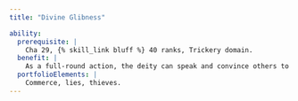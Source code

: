 ```yaml
---
title: "Divine Glibness"

ability:
  prerequisite: |
    Cha 29, {% skill_link bluff %} 40 ranks, Trickery domain.
  benefit: |
    As a full-round action, the deity can speak and convince others to take some course of action. This works like a _mass suggestion_ spell cast at a level equal to 10 + the deity's divine rank, except that it affects up to (10 + divine rank) creatures, no two of which can be more than (10 &times; divine rank) feet apart. The save DC is 10 + the deity's Charisma modifier + the deity's divine rank.
  portfolioElements: |
    Commerce, lies, thieves.
---
```

